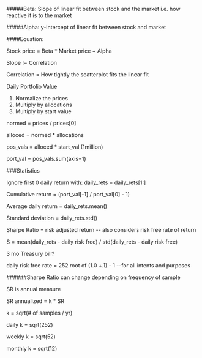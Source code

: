 #####Beta: Slope of linear fit between stock and the market i.e. how reactive it is to the market

#####Alpha: y-intercept of linear fit between stock and market

####Equation:

Stock price = Beta * Market price + Alpha

Slope != Correlation

Correlation = How tightly the scatterplot fits the linear fit

Daily Portfolio Value
1. Normalize the prices
2. Multiply by allocations
3. Multiply by start value

normed = prices / prices[0]

alloced = normed * allocations

pos_vals = alloced * start_val (1million)

port_val = pos_vals.sum(axis=1)

###Statistics

Ignore first 0 daily return with: daily_rets = daily_rets[1:]

Cumulative return = (port_val[-1] / port_val[0] - 1)

Average daily return = daily_rets.mean()

Standard deviation = daily_rets.std()

Sharpe Ratio = risk adjusted return -- also considers risk free rate of return

S = mean(daily_rets - daily risk free) / std(daily_rets - daily risk free)

3 mo Treasury bill?

daily risk free rate = 252 root of (1.0 +.1) - 1 --for all intents and purposes

######Sharpe Ratio can change depending on frequency of sample

SR is annual measure

SR annualized = k * SR

k = sqrt(# of samples / yr)

daily k = sqrt(252)

weekly k = sqrt(52)

monthly k = sqrt(12)